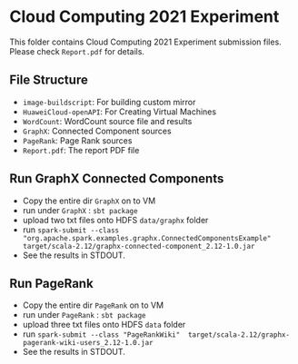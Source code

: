 # Cloud Computing 2021 Experiment

This folder contains Cloud Computing 2021 Experiment submission files. Please check `Report.pdf` for details.

## File Structure

-   `image-buildscript`:  For building custom mirror
-   `HuaweiCloud-openAPI`: For Creating Virtual Machines
-   `WordCount`: WordCount source file and results
-   `GraphX`: Connected Component sources
-   `PageRank`: Page Rank sources
-   `Report.pdf`: The report PDF file

## Run GraphX Connected Components

-   Copy the entire dir `GraphX` on to VM
-   run under `GraphX` : `sbt package`
-   upload two txt files onto HDFS `data/graphx` folder
-   run `spark-submit --class "org.apache.spark.examples.graphx.ConnectedComponentsExample"  target/scala-2.12/graphx-connected-component_2.12-1.0.jar`
-   See the results in STDOUT.

## Run PageRank

-   Copy the entire dir `PageRank` on to VM
-   run under `PageRank` : `sbt package`
-   upload three txt files onto HDFS `data` folder
-   run `spark-submit --class "PageRankWiki"  target/scala-2.12/graphx-pagerank-wiki-users_2.12-1.0.jar`
-   See the results in STDOUT.
